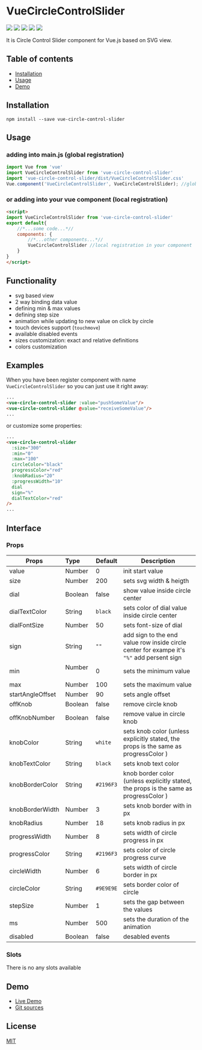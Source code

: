 # VueCircleControlSlider

[![](https://img.shields.io/badge/vue-2.x-success)](https://vuejs.org/) ![](https://img.shields.io/badge/npm-v%206.4.1-green) ![](https://img.shields.io/badge/release-v%201.0.7-blue) [![](https://img.shields.io/badge/License-MIT-orange)](http://opensource.org/licenses/MIT) [![](https://img.shields.io/badge/author-page-orange)](https://mr-bilous.firebaseapp.com/)

It is Circle Control Slider component for Vue.js based on SVG view.

## Table of contents

- [Installation](#installation)
- [Usage](#usage)
- [Demo](#demo)

## Installation
```
npm install --save vue-circle-control-slider
```
## Usage
### adding into main.js (global registration)
```javascript
import Vue from 'vue'
import VueCircleControlSlider from 'vue-circle-control-slider'
import 'vue-circle-control-slider/dist/VueCircleControlSlider.css'
Vue.component('VueCircleControlSlider', VueCircleControlSlider); //global registration
```
### or adding into your vue component (local registration)
```html
<script>
import VueCircleControlSlider from 'vue-circle-control-slider'
export default{
    //*...some code...*//
    components: {
        //*...other components...*//
        VueCircleControlSlider //local registration in your component
    }
}
</script>
```
## Functionality
- svg based view
- 2 way binding data value 
- defining min & max values
- defining step size
- animation while updating to new value on click by circle
- touch devices support (`touchmove`)
- available disabled events
- sizes customization: exact and relative definitions
- colors customization

## Examples

When you have been register component with name `VueCircleControlSlider` so you can just use it right away:

```html
...
<vue-circle-control-slider :value="pushSomeValue"/>
<vue-circle-control-slider @value="receiveSomeValue"/>
...
```
or customize some properties:
```html
...
<vue-circle-control-slider
  :size="300"
  :min="0"
  :max="100"
  circleColor="black"
  progressColor="red"
  :knobRadius="20"
  :progressWidth="10"
  dial
  sign="%"
  dialTextColor="red"
/>
...
```

## Interface
### Props

| Props            | Type          | Default  | Description  |
| ---------------- |:--------------| ---------|--------------|
| value            | Number        | 0        | init start value |
| size             | Number        | 200      | sets svg width & heigth |
| dial             | Boolean       | false    | show value inside circle center |
| dialTextColor    | String        | `black`  | sets color of dial value inside circle center |
| dialFontSize     | Number        | 50       | sets font-size of dial
| sign             | String        | `""`     | add sign to the end value row inside circle center for exampe it's `"%"` add persent sign |
| min              | Number        | 0        | sets the minimum value |
| max              | Number        | 100      | sets the maximum value |
| startAngleOffset | Number        | 90       | sets angle offset |
| offKnob          | Boolean       | false    | remove circle knob |
| offKnobNumber    | Boolean       | false    | remove value in circle knob |
| knobColor        | String        | `white`  | sets knob color (unless explicitly stated, the props is the same as progressColor ) |
| knobTextColor    | String        | `black`  | sets knob text color |
| knobBorderColor  | String        | `#2196F3`| knob border color (unless explicitly stated, the props is the same as progressColor ) |
| knobBorderWidth  | Number        | 3        | sets knob border with in px |
| knobRadius       | Number        | 18       | sets knob radius in px |
| progressWidth    | Number        | 8        | sets width of circle progress in px |
| progressColor    | String        | `#2196F3`| sets color of circle progress curve |
| circleWidth      | Number        | 6        | sets width of circle border in px |
| circleColor      | String        | `#9E9E9E`| sets border color of circle |
| stepSize         | Number        | 1        | sets the gap between the values |
| ms               | Number        | 500      | sets the duration of the animation |
| disabled         | Boolean       | false    | desabled events |


### Slots
There is no any slots available
## Demo
- [Live Demo](https://vue-circle-control-slider.firebaseapp.com)
- [Git sources](https://github.com/00King00/VueCircleControlSlider)

## License

[MIT](http://opensource.org/licenses/MIT)
